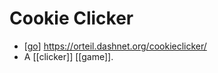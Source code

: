 # Cookie Clicker

- [[go]] https://orteil.dashnet.org/cookieclicker/
- A [[clicker]] [[game]].

[//begin]: # "Autogenerated link references for markdown compatibility"
[go]: go "Go"
[//end]: # "Autogenerated link references"